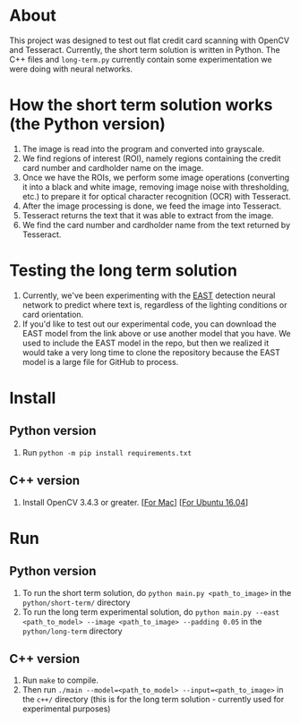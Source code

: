 # About
This project was designed to test out flat credit card scanning with OpenCV and Tesseract. Currently, the short term solution is written in Python. The C++ files and `long-term.py` currently contain some experimentation we were doing with neural networks.

# How the short term solution works (the Python version)
1. The image is read into the program and converted into grayscale.
2. We find regions of interest (ROI), namely regions containing the credit card number and cardholder name on the image.
3. Once we have the ROIs, we perform some image operations (converting it into a black and white image, removing image noise with thresholding, etc.) to prepare it for optical character recognition (OCR) with Tesseract.
4. After the image processing is done, we feed the image into Tesseract.
5. Tesseract returns the text that it was able to extract from the image.
6. We find the card number and cardholder name from the text returned by Tesseract.

# Testing the long term solution
1. Currently, we've been experimenting with the [EAST](https://www.pyimagesearch.com/2018/08/20/opencv-text-detection-east-text-detector/) detection neural network to predict where text is, regardless of the lighting conditions or card orientation.
2. If you'd like to test out our experimental code, you can download the EAST model from the link above or use another model 
that you have. We used to include the EAST model in the repo, but then we realized it would take a very long time to clone the repository because the EAST model is a large file for GitHub to process.

# Install
## Python version
1. Run `python -m pip install requirements.txt`
## C++ version
1. Install OpenCV 3.4.3 or greater. [[For Mac](https://www.learnopencv.com/install-opencv3-on-macos/)] [[For Ubuntu 16.04](http://www.codebind.com/cpp-tutorial/install-opencv-ubuntu-cpp/)]
# Run 
## Python version
1. To run the short term solution, do `python main.py <path_to_image>` in the `python/short-term/` directory
2. To run the long term experimental solution, do `python main.py --east <path_to_model> --image <path_to_image> --padding 0.05` in the `python/long-term` directory
## C++ version
1. Run `make` to compile.
2. Then run `./main --model=<path_to_model> --input=<path_to_image>` in the `c++/` directory (this is for the long term solution - currently used for experimental purposes)
